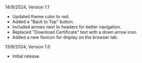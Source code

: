 14/9/2024, Version 1.1
- Updated theme color to red.
- Added a "Back to Top" button.
- Included arrows next to headers for better navigation.
- Replaced "Download Certificate" text with a down arrow icon.
- Added a new favicon for display on the browser tab.


13/9/2024, Version 1.0
- Initial release.
